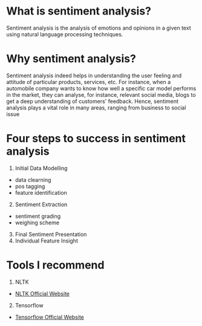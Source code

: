 # What is sentiment analysis?

Sentiment analysis is the analysis of emotions and opinions in a given text using natural language processing techniques. 

# Why sentiment analysis?

Sentiment analysis indeed helps in understanding the user feeling and attitude of particular products, services, etc. For instance, when a automobile company wants to know how well a specific car model performs in the market, they can analyse, for instance, relevant social media, blogs to get a deep understanding of customers' feedback. Hence, sentiment analysis plays a vital role in many areas, ranging from business to social issue

# Four steps to success in sentiment analysis

1. Initial Data Modelling
 - data clearning
 - pos tagging
 - feature identification
2. Sentiment Extraction
 - sentiment grading
 - weighing scheme
3. Final Sentiment Presentation
4. Individual Feature Insight

# Tools I recommend

1. NLTK

- [NLTK Official Website](http://www.nltk.org/)

2. Tensorflow

- [Tensorflow Official Website](https://www.tensorflow.org/)
